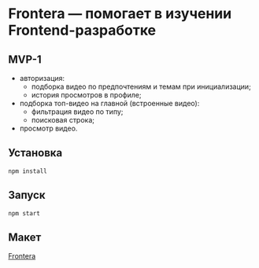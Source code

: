 # Frontera  —  помогает в изучении Frontend-разработке

## MVP-1

+ авторизация:
    + подборка видео по предпочтениям и темам при инициализации;
    + история просмотров в профиле;
+ подборка топ-видео на главной (встроенные видео):
    + фильтрация видео по типу;
    + поисковая строка;
+ просмотр видео.

## Установка

``` shell
npm install
```

## Запуск

``` shell
npm start
```

## Макет

[Frontera](https://www.figma.com/file/8aRmpJwTvwvBu0N00T756c/frontera)

